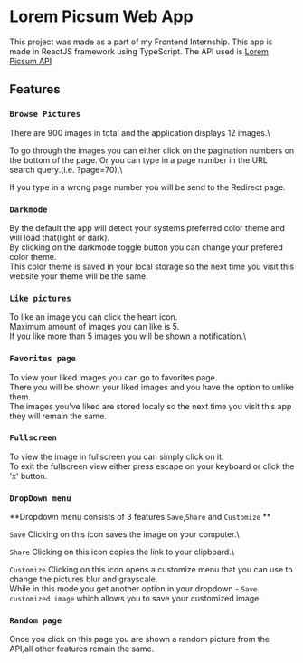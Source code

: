 # Lorem Picsum Web App

This project was made as a part of my Frontend Internship.
This app is made in ReactJS framework using TypeScript.
The API used is [Lorem Picsum API](https://picsum.photos/)

## Features

### `Browse Pictures`

There are 900 images in total and the application displays 12 images.\

To go through the images you can either click on the pagination numbers on the bottom of the page.
Or you can type in a page number in the URL search query.(i.e. ?page=70).\

If you type in a wrong page number you will be send to the Redirect page.

### `Darkmode`

By the default the app will detect your systems preferred color theme and will load that(light or dark).\
By clicking on the darkmode toggle button you can change your prefered color theme.\
This color theme is saved in your local storage so the next time you visit this website your theme will be the same.

### `Like pictures`

To like an image you can click the heart icon.\
Maximum amount of images you can like is 5.\
If you like more than 5 images you will be shown a notification.\

### `Favorites page`

To view your liked images you can go to favorites page.\
There you will be shown your liked images and you have the option to unlike them.\
The images you've liked are stored localy so the next time you visit this app they will remain the same.

### `Fullscreen`

To view the image in fullscreen you can simply click on it.\
To exit the fullscreen view either press escape on your keyboard or click the 'x' button.

### `DropDown menu`

**Dropdown menu consists of 3 features `Save`,`Share` and `Customize` **

`Save`
Clicking on this icon saves the image on your computer.\

`Share`
Clicking on this icon copies the link to your clipboard.\

`Customize`
Clicking on this icon opens a customize menu that you can use to change the pictures blur and grayscale.\
While in this mode you get another option in your dropdown - `Save customized image` which allows you to save your customized image.

### `Random page`

Once you click on this page you are shown a random picture from the API,all other features remain the same.
